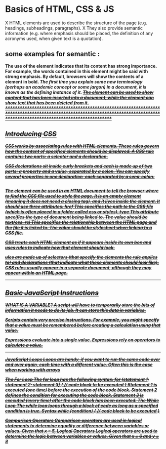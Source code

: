 # Basics of HTML, CSS & JS
X HTML elements are used to describe the structure of
the page (e.g. headings, subheadings, paragraphs).
X They also provide semantic information (e.g. where
emphasis should be placed, the definition of any
acronyms used, when given text is a quotation).

## some examples for semantic :
<strong>
The use of the <strong>
element indicates that its
content has strong importance.
For example, the words
contained in this element might
be said with strong emphasis.
By default, browsers will show
the contents of a <strong>
element in bold.

<dfn>
The first time you explain some
new terminology (perhaps an
academic concept or some
jargon) in a document, it is
known as the defining instance
of it.

<ins>
<del>
The <ins> element can be used
to show content that has been
inserted into a document, while
the <del> element can show text
that has been deleted from it.
****************************************************************************************************************************************************************************

## Introducing CSS

CSS works by associating rules with HTML elements. These rules govern
how the content of specified elements should be displayed. A CSS rule
contains two parts: a selector and a declaration.

CSS declarations sit inside curly brackets and each is made up of two
parts: a property and a value, separated by a colon. You can specify
several properties in one declaration, each separated by a semi-colon.


## <link>
The <link> element can be used
in an HTML document to tell the
browser where to find the CSS
file used to style the page. It is an
empty element (meaning it does
not need a closing tag), and it
lives inside the <head> element.
It should use three attributes:
href
This specifies the path to the
CSS file (which is often placed in
a folder called css or styles).
type
This attribute specifies the type
of document being linked to. The
value should be text/css.
rel
This specifies the relationship
between the HTML page and
the file it is linked to. The value
should be stylesheet when
linking to a CSS file.

CSS treats each HTML element as if it appears inside
its own box and uses rules to indicate how that
element should look.

ules are made up of selectors (that specify the
elements the rule applies to) and declarations (that
indicate what these elements should look like).
CSS rules usually appear in a separate document,
although they may appear within an HTML page.

******************************************************************************************************************************************************

## Basic JavaScript Instructions

WHAT IS A VARIABLE?
A script will have to temporarily
store the bits of information it
needs to do its job. It can store this
data in variables. 

Scripts contain very precise instructions. For example,
you might specify that a value must be remembered
before creating a calculation using that value. 

Expressions evaluate into a single value.
Expressions rely on operators to calculate a value. 

**********************************************************************************************************************************************************************

JavaScript Loops
Loops are handy, if you want to run the same code over and over again, each time with a different value.
Often this is the case when working with arrays

The For Loop
The for loop has the following syntax:
for (statement 1; statement 2; statement 3) {
  // code block to be executed
}
Statement 1 is executed (one time) before the execution of the code block.
Statement 2 defines the condition for executing the code block.
Statement 3 is executed (every time) after the code block has been executed.
The While Loop
The while loop loops through a block of code as long as a specified condition is true.
Syntax
while (condition) {
  // code block to be executed
}

Comparison Operators
Comparison operators are used in logical statements to determine equality or difference between variables or values.
Given that x = 5,
Logical Operators
Logical operators are used to determine the logic between variables or values.
Given that x = 6 and y = 3






